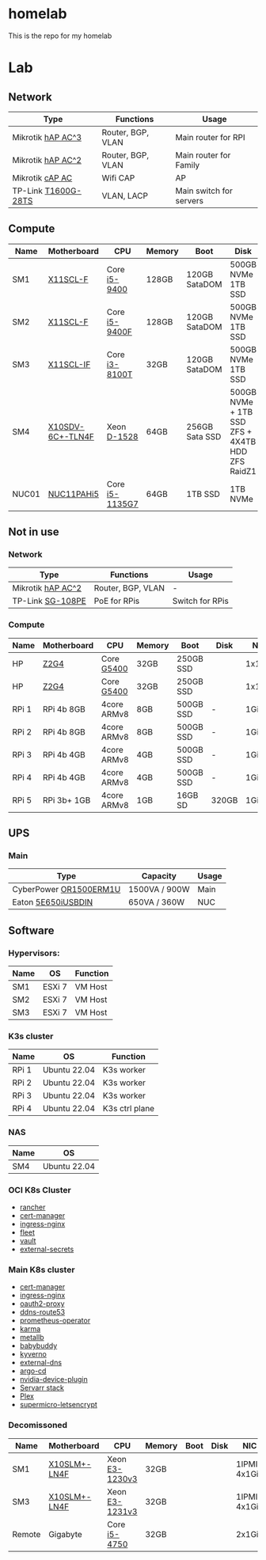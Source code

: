 # homelab
This is the repo for my homelab

# Lab

## Network

| Type | Functions | Usage |
|----|----|----|
| Mikrotik [hAP AC^3](https://mikrotik.com/product/hap_ac3) | Router, BGP, VLAN | Main router for RPI |
| Mikrotik [hAP AC^2](https://mikrotik.com/product/hap_ac2) | Router, BGP, VLAN | Main router for Family |
| Mikrotik [cAP AC](https://mikrotik.com/product/cap_ac) | Wifi CAP | AP |
| TP-Link [T1600G-28TS](https://www.tp-link.com/business-networking/smart-switch/t1600g-28ts) | VLAN, LACP | Main switch for servers |

## Compute

| Name | Motherboard | CPU | Memory | Boot | Disk | NIC |
|----|----|----|----|----|----|----|
| SM1 | [X11SCL-F](https://www.supermicro.com/en/products/motherboard/X11SCL-F) | Core [i5-9400](https://ark.intel.com/content/www/us/en/ark/products/134898/intel-core-i59400-processor-9m-cache-up-to-4-10-ghz.html)  | 128GB  |120GB SataDOM     | 500GB NVMe 1TB SSD                               | 1IPMI, 2x1Gig |
| SM2 | [X11SCL-F](https://www.supermicro.com/en/products/motherboard/X11SCL-F) | Core [i5-9400F](https://ark.intel.com/content/www/us/en/ark/products/190883/intel-core-i59400f-processor-9m-cache-up-to-4-10-ghz.html) | 128GB | 120GB SataDOM     | 500GB NVMe 1TB SSD                               | 1IPMI, 2x1Gig |
| SM3 | [X11SCL-IF](https://www.supermicro.com/en/products/motherboard/X11SCL-IF)                           | Core [i3-8100T](https://ark.intel.com/content/www/us/en/ark/products/129944/intel-core-i38100t-processor-6m-cache-3-10-ghz.html)     | 32GB | 120GB SataDOM | 500GB NVMe 1TB SSD                        | 1IPMI, 2x1Gig |
| SM4 | [X10SDV-6C+-TLN4F](https://www.supermicro.com/en/products/motherboard/X10SDV-6C+-TLN4F)             | Xeon [D-1528](https://ark.intel.com/content/www/us/en/ark/products/91198/intel-xeon-processor-d1528-9m-cache-1-90-ghz.html)           | 64GB | 256GB Sata SSD  | 500GB NVMe + 1TB SSD ZFS + 4X4TB HDD ZFS RaidZ1 | 1IPMI, 2x1Gig, 2x10Gig |
| NUC01 | [NUC11PAHi5](https://www.intel.com/content/www/us/en/products/sku/205040/intel-nuc-11-performance-kit-nuc11pahi5/specifications.html) | Core [i5-1135G7](https://www.intel.com/content/www/us/en/products/sku/208658/intel-core-i51135g7-processor-8m-cache-up-to-4-20-ghz/specifications.html) | 64GB | 1TB SSD | 1TB NVMe | 1x2.5Gig |


## Not in use

### Network

| Type | Functions | Usage |
|----|----|----|
| Mikrotik [hAP AC^2](https://mikrotik.com/product/hap_ac2) | Router, BGP, VLAN | - |
| TP-Link [SG-108PE](https://www.tp-link.com/hu/business-networking/easy-smart-switch/tl-sg108pe/) | PoE for RPis | Switch for RPis |

### Compute

| Name | Motherboard | CPU | Memory | Boot | Disk | NIC |
|----|----|----|----|----|----|----|
| HP  | [Z2G4](https://support.hp.com/us-en/product/hp-z2-tower-g4-workstation/20063240/document/c06100744) | Core [G5400](https://ark.intel.com/content/www/us/en/ark/products/129951/intel-pentium-gold-g5400-processor-4m-cache-3-70-ghz.html) | 32GB | 250GB SSD     |                                | 1x1Gig |
| HP  | [Z2G4](https://support.hp.com/us-en/product/hp-z2-tower-g4-workstation/20063240/document/c06100744) | Core [G5400](https://ark.intel.com/content/www/us/en/ark/products/129951/intel-pentium-gold-g5400-processor-4m-cache-3-70-ghz.html) | 32GB | 250GB SSD     |                                | 1x1Gig |
| RPi 1 |  RPi 4b 8GB  | 4core ARMv8 | 8GB | 500GB SSD | -     | 1Gig |
| RPi 2 |  RPi 4b 8GB  | 4core ARMv8 | 8GB | 500GB SSD | -     | 1Gig |
| RPi 3 |  RPi 4b 4GB  | 4core ARMv8 | 4GB | 500GB SSD | -     | 1Gig |
| RPi 4 |  RPi 4b 4GB  | 4core ARMv8 | 4GB | 500GB SSD | -     | 1Gig |
| RPi 5 |  RPi 3b+ 1GB | 4core ARMv8 | 1GB | 16GB SD   | 320GB | 1Gig |

## UPS

### Main

| Type | Capacity | Usage |
|---|---|---|
| CyberPower [OR1500ERM1U](https://www.cyberpower.com/eu/en/product/sku/or1500erm1u) | 1500VA / 900W | Main |
| Eaton [5E650iUSBDIN](http://powerquality.eaton.com/5E650iUSBDIN.aspx?cx=58) | 650VA / 360W | NUC | 

## Software

### Hypervisors:

| Name | OS | Function |
|---|---|---|
| SM1 | ESXi 7 | VM Host |
| SM2 | ESXi 7 | VM Host |
| SM3 | ESXi 7 | VM Host |

### K3s cluster

| Name | OS | Function |
|---|---|---|
| RPi 1 | Ubuntu 22.04 | K3s worker |
| RPi 2 | Ubuntu 22.04 | K3s worker |
| RPi 3 | Ubuntu 22.04 | K3s worker |
| RPi 4 | Ubuntu 22.04 | K3s ctrl plane |

### NAS

| Name | OS |
|---|---|
| SM4 | Ubuntu 22.04 |


### OCI K8s Cluster

* [rancher](https://rancher.com)
* [cert-manager](https://cert-manager.io)
* [ingress-nginx](https://kubernetes.github.io/ingress-nginx)
* [fleet](https://fleet.rancher.io/)
* [vault](https://vaultproject.io)
* [external-secrets](https://external-secrets.io)



### Main K8s cluster

* [cert-manager](https://cert-manager.io)
* [ingress-nginx](https://kubernetes.github.io/ingress-nginx)
* [oauth2-proxy](https://oauth2-proxy.github.io/oauth2-proxy/)
* [ddns-route53](https://crazymax.dev/ddns-route53/)
* [prometheus-operator](https://prometheus-operator.dev/)
* [karma](https://karma-dashboard.io/)
* [metallb](https://metallb.universe.tf/)
* [babybuddy](https://docs.baby-buddy.net/)
* [kyverno](https://kyverno.io/)
* [external-dns](https://github.com/kubernetes-sigs/external-dns)
* [argo-cd](https://argo-cd.readthedocs.io/en/stable/)
* [nvidia-device-plugin](https://github.com/NVIDIA/k8s-device-plugin)
* [Servarr stack](https://wiki.servarr.com/)
* [Plex](https://plex.tv)
* [supermicro-letsencrypt](https://github.com/marthydavid/supermicro-letsencrypt)


### Decomissoned

| Name | Motherboard | CPU | Memory | Boot | Disk | NIC |
|----|----|----|----|----|----|----|
| SM1 | [X10SLM+-LN4F](https://www.supermicro.com/en/products/motherboard/X10SLM+-LN4F)                     | Xeon [E3-1230v3](https://ark.intel.com/content/www/us/en/ark/products/75054/intel-xeon-processor-e3-1230-v3-8m-cache-3-30-ghz.html)  | 32GB | | | 1IPMI, 4x1Gig |
| SM3 | [X10SLM+-LN4F](https://www.supermicro.com/en/products/motherboard/X10SLM+-LN4F)                     | Xeon [E3-1231v3](https://ark.intel.com/content/www/us/en/ark/products/80910/intel-xeon-processor-e31231-v3-8m-cache-3-40-ghz.html)   | 32GB | | | 1IPMI, 4x1Gig |
| Remote | Gigabyte                                                                                         | Core [i5-4750](https://ark.intel.com/content/www/us/en/ark/products/75043/intel-core-i5-4570-processor-6m-cache-up-to-3-60-ghz.html) | 32GB | | | 2x1Gig |

